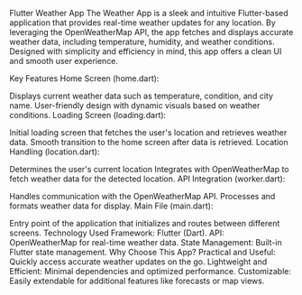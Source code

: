 Flutter Weather App
The Weather App is a sleek and intuitive Flutter-based application that provides real-time weather updates for any location. By leveraging the OpenWeatherMap API, the app fetches and displays accurate weather data, including temperature, humidity, and weather conditions. Designed with simplicity and efficiency in mind, this app offers a clean UI and smooth user experience.

Key Features
Home Screen (home.dart):

Displays current weather data such as temperature, condition, and city name.
User-friendly design with dynamic visuals based on weather conditions.
Loading Screen (loading.dart):

Initial loading screen that fetches the user's location and retrieves weather data.
Smooth transition to the home screen after data is retrieved.
Location Handling (location.dart):

Determines the user's current location
Integrates with OpenWeatherMap to fetch weather data for the detected location.
API Integration (worker.dart):

Handles communication with the OpenWeatherMap API.
Processes and formats weather data for display.
Main File (main.dart):

Entry point of the application that initializes and routes between different screens.
Technology Used
Framework: Flutter (Dart).
API: OpenWeatherMap for real-time weather data.
State Management: Built-in Flutter state management.
Why Choose This App?
Practical and Useful: Quickly access accurate weather updates on the go.
Lightweight and Efficient: Minimal dependencies and optimized performance.
Customizable: Easily extendable for additional features like forecasts or map views.
